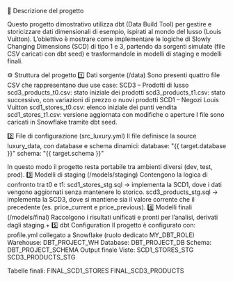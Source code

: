 📖 Descrizione del progetto

Questo progetto dimostrativo utilizza dbt (Data Build Tool) per gestire e storicizzare dati dimensionali di esempio, ispirati al mondo del lusso (Louis Vuitton).
L’obiettivo è mostrare come implementare le logiche di Slowly Changing Dimensions (SCD) di tipo 1 e 3, partendo da sorgenti simulate (file CSV caricati con dbt seed) e trasformandole in modelli di staging e modelli finali.

⚙️ Struttura del progetto
1️⃣ Dati sorgente (/data)
Sono presenti quattro file CSV che rappresentano due use case:
SCD3 – Prodotti di lusso
scd3_products_t0.csv: stato iniziale dei prodotti
scd3_products_t1.csv: stato successivo, con variazioni di prezzo o nuovi prodotti
SCD1 – Negozi Louis Vuitton
scd1_stores_t0.csv: elenco iniziale dei punti vendita
scd1_stores_t1.csv: versione aggiornata con modifiche o aperture
I file sono caricati in Snowflake tramite dbt seed.

2️⃣ File di configurazione (src_luxury.yml)
Il file definisce la source luxury_data, con database e schema dinamici:
database: "{{ target.database }}"
schema: "{{ target.schema }}"

In questo modo il progetto resta portabile tra ambienti diversi (dev, test, prod).
3️⃣ Modelli di staging (/models/staging)
Contengono la logica di confronto tra t0 e t1:
scd1_stores_stg.sql → implementa la SCD1, dove i dati vengono aggiornati senza mantenere lo storico.
scd3_products_stg.sql → implementa la SCD3, dove si mantiene sia il valore corrente che il precedente (es. price_current e price_previous).
4️⃣ Modelli finali (/models/final)
Raccolgono i risultati unificati e pronti per l’analisi, derivati dagli staging.+
5️⃣ dbt Configuration
Il progetto è configurato con:
profile.yml collegato a Snowflake (ruolo dedicato MY_DBT_ROLE)
Warehouse: DBT_PROJECT_WH
Database: DBT_PROJECT_DB
Schema: DBT_PROJECT_SCHEMA
Output finale
Viste:
SCD1_STORES_STG
SCD3_PRODUCTS_STG

Tabelle finali:
FINAL_SCD1_STORES
FINAL_SCD3_PRODUCTS
